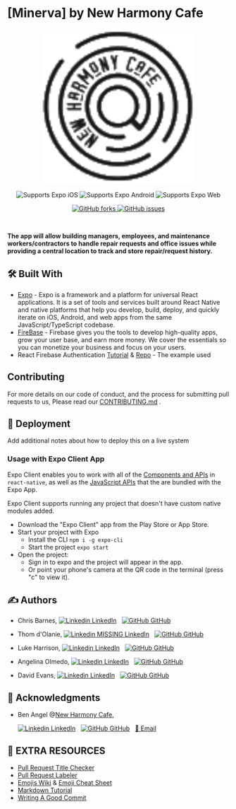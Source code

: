 # [Minerva] by New Harmony Cafe

<p align="center">
    <img width="350" height="350" src="./icon.png">
</p>

<p align="center">
  <p align="center">
    <!-- iOS -->
    <img alt="Supports Expo iOS" longdesc="Supports Expo iOS" src="https://img.shields.io/badge/iOS-000.svg?style=flat-square&logo=APPLE&labelColor=999999&logoColor=fff" />
    <!-- Android -->
    <img alt="Supports Expo Android" longdesc="Supports Expo Android" src="https://img.shields.io/badge/Android-000.svg?style=flat-square&logo=ANDROID&labelColor=A4C639&logoColor=fff" />
    <!-- Web -->
    <img alt="Supports Expo Web" longdesc="Supports Expo Web" src="https://img.shields.io/badge/web-000.svg?style=flat-square&logo=GOOGLE-CHROME&labelColor=4285F4&logoColor=fff" />
  </p>
  <p align="center">
    <!-- <a href="https://packagephobia.now.sh/result?p=create-react-native-app">
      <img alt="the best way to bootstrap a react native app" longdesc="the best way to create a react native app" src="https://flat.badgen.net/packagephobia/install/create-react-native-app" />
    </a> -->
    <a href="https://GitHub.com/ChrisBarnes7404/new-harmony-cafe/network/">
      <img alt="GitHub forks" longdesc="GitHub forks" src="https://img.shields.io/github/forks/ChrisBarnes7404/new-harmony-cafe.svg?style=social&label=Forks&maxAge=2592000" />
    </a>
    <!-- [![GitHub forks](https://img.shields.io/github/forks/ChrisBarnes7404/new-harmony-cafe.svg?style=social&label=Forks&maxAge=2592000)](https://GitHub.com/ChrisBarnes7404/new-harmony-cafe/network/) -->
    <a href="https://GitHub.com/ChrisBarnes7404/new-harmony-cafe/issues/">
      <img alt="GitHub issues" longdesc="GitHub issues" src="https://img.shields.io/github/issues/ChrisBarnes7404/new-harmony-cafe.svg?style=social&label=Issues&maxAge=2592000" />
    </a>
    <!-- [![GitHub](https://img.shields.io/github/issues/ChrisBarnes7404/new-harmony-cafe.svg?style=social&label=Issues&maxAge=2592000)](https://github.com/ChrisBarnes7404/new-harmony-cafe/issues) -->
  </p>

  <br />

  <b>The app will allow building managers, employees, and maintenance workers/contractors to handle repair requests and office issues while providing a central location to track and store repair/request history.</b>

</p>

## 🛠️ Built With

<!-- - [React-Native](https://reactnative.dev/docs/tutorial.html) - React Native is like React, but it uses native components instead of web components as building blocks. So to understand the basic structure of a React Native app, you need to understand some of the basic React concepts, like JSX, components, `state`, and `props`. -->
- [Expo](https://docs.expo.io) - Expo is a framework and a platform for universal React applications. It is a set of tools and services built around React Native and native platforms that help you develop, build, deploy, and quickly iterate on iOS, Android, and web apps from the same JavaScript/TypeScript codebase.
- [FireBase](https://firebase.google.com/docs?authuser=0) - Firebase gives you the tools to develop high-quality apps, grow your user base, and earn more money. We cover the essentials so you can monetize your business and focus on your users.
- React Firebase Authentication [Tutorial](https://www.robinwieruch.de/complete-firebase-authentication-react-tutorial) & [Repo](https://github.com/the-road-to-react-with-firebase/react-firebase-authentication.git) - The example used

<!-- - [Expo React-Native-App Tutorial](https://github.com/expo/create-react-native-app) - The example used -->

## Contributing

For more details on our code of conduct, and the process for submitting pull requests to us, Please read our [CONTRIBUTING.md](CONTRIBUTING.md) .

## :rocket: Deployment

Add additional notes about how to deploy this on a live system

### Usage with Expo Client App

Expo Client enables you to work with all of the [Components and APIs](https://facebook.github.io/react-native/docs/getting-started.html) in `react-native`, as well as the [JavaScript APIs](https://docs.expo.io/versions/latest/sdk/index.html) that the are bundled with the Expo App.

Expo Client supports running any project that doesn't have custom native modules added.

- Download the "Expo Client" app from the Play Store or App Store.
- Start your project with Expo
  - Install the CLI `npm i -g expo-cli`
  - Start the project `expo start`
- Open the project:
  - Sign in to expo and the project will appear in the app.
  - Or point your phone's camera at the QR code in the terminal (press "c" to view it).

## :writing_hand: Authors

- Chris Barnes,
[![Linkedin](https://i.stack.imgur.com/gVE0j.png) LinkedIn](https://www.linkedin.com/in/chrisbarnes2000/)
&nbsp;
[![GitHub](https://i.stack.imgur.com/tskMh.png) GitHub](https://github.com/ChrisBarnes7404)

- Thom d'Olanie,
[![Linkedin](https://i.stack.imgur.com/gVE0j.png) MISSING LinkedIn](https://www.linkedin.com/in/--)
&nbsp;
[![GitHub](https://i.stack.imgur.com/tskMh.png) GitHub](https://github.com/PudgyElderGod)

- Luke Harrison,
[![Linkedin](https://i.stack.imgur.com/gVE0j.png) LinkedIn](https://www.linkedin.com/in/lukazdane/)
&nbsp;
[![GitHub](https://i.stack.imgur.com/tskMh.png) GitHub](https://github.com/LukazDane)

- Angelina Olmedo,
[![Linkedin](https://i.stack.imgur.com/gVE0j.png) LinkedIn](https://www.linkedin.com/in/angelinaolmedo/)
&nbsp;
[![GitHub](https://i.stack.imgur.com/tskMh.png) GitHub](https://github.com/angelinaolmedo7)

- David Evans,
[![Linkedin](https://i.stack.imgur.com/gVE0j.png) LinkedIn](https://www.linkedin.com/in/david-a-e/)
&nbsp;
[![GitHub](https://i.stack.imgur.com/tskMh.png) GitHub](https://github.com/Evansdava)

<!-- ### [Project Features & Scoring](./PROGRESS.md) -->

## :pray: Acknowledgments

- Ben Angel @[New Harmony Cafe](https://www.newharmonycafe.com/),

    [![Linkedin](https://i.stack.imgur.com/gVE0j.png) LinkedIn](https://www.linkedin.com/in/bangel/)
    &nbsp;
    [![GitHub](https://i.stack.imgur.com/tskMh.png) GitHub](https://github.com/TalkativeTree)
    &nbsp;
    [:e-mail: Email](mailto:ben@newharmonycafe.com)

<!-- ## :pencil: License

This project is licensed under the MIT License - see the [LICENSE.md](LICENSE.md) file for details -->

## :book: EXTRA RESOURCES

- [Pull Request Title Checker](https://github.com/marketplace/actions/pr-title-checker)
- [Pull Request Labeler](https://github.com/marketplace/actions/labeler)
- [Emojis Wiki](https://emojis.wiki/) & [Emoji Cheat Sheet](https://www.webfx.com/tools/emoji-cheat-sheet/)
- [Markdown Tutorial](https://agea.github.io/tutorial.md/)
- [Writing A Good Commit](https://chris.beams.io/posts/git-commit/)
<!-- - [Commit Template](https://thoughtbot.com/blog/better-commit-messages-with-a-gitmessage-template) -->
<!-- - [Customizing Git Configuration](https://git-scm.com/book/en/v2/Customizing-Git-Git-Configuration) -->
<!-- - List of Github Badges [1](https://github.com/ClydeDz/emoji-badges-vscode/blob/master/list-of-badges.md) & [2](https://github.com/Naereen/badges) -->

